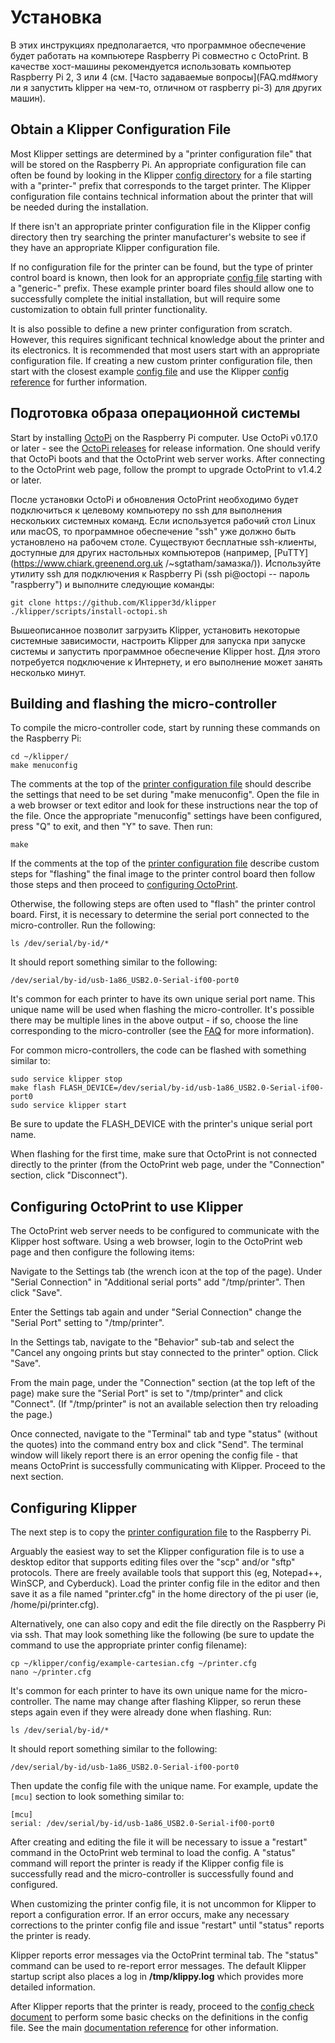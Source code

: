 # Установка

В этих инструкциях предполагается, что программное обеспечение будет работать на компьютере Raspberry Pi совместно с OctoPrint. В качестве хост-машины рекомендуется использовать компьютер Raspberry Pi 2, 3 или 4 (см. [Часто задаваемые вопросы](FAQ.md#могу ли я запустить klipper на чем-то, отличном от raspberry pi-3) для других машин).

## Obtain a Klipper Configuration File

Most Klipper settings are determined by a "printer configuration file" that will be stored on the Raspberry Pi. An appropriate configuration file can often be found by looking in the Klipper [config directory](../config/) for a file starting with a "printer-" prefix that corresponds to the target printer. The Klipper configuration file contains technical information about the printer that will be needed during the installation.

If there isn't an appropriate printer configuration file in the Klipper config directory then try searching the printer manufacturer's website to see if they have an appropriate Klipper configuration file.

If no configuration file for the printer can be found, but the type of printer control board is known, then look for an appropriate [config file](../config/) starting with a "generic-" prefix. These example printer board files should allow one to successfully complete the initial installation, but will require some customization to obtain full printer functionality.

It is also possible to define a new printer configuration from scratch. However, this requires significant technical knowledge about the printer and its electronics. It is recommended that most users start with an appropriate configuration file. If creating a new custom printer configuration file, then start with the closest example [config file](../config/) and use the Klipper [config reference](Config_Reference.md) for further information.

## Подготовка образа операционной системы

Start by installing [OctoPi](https://github.com/guysoft/OctoPi) on the Raspberry Pi computer. Use OctoPi v0.17.0 or later - see the [OctoPi releases](https://github.com/guysoft/OctoPi/releases) for release information. One should verify that OctoPi boots and that the OctoPrint web server works. After connecting to the OctoPrint web page, follow the prompt to upgrade OctoPrint to v1.4.2 or later.

После установки OctoPi и обновления OctoPrint необходимо будет подключиться к целевому компьютеру по ssh для выполнения нескольких системных команд. Если используется рабочий стол Linux или macOS, то программное обеспечение "ssh" уже должно быть установлено на рабочем столе. Существуют бесплатные ssh-клиенты, доступные для других настольных компьютеров (например, [PuTTY](https://www.chiark.greenend.org.uk /~sgtatham/замазка/)). Используйте утилиту ssh для подключения к Raspberry Pi (ssh pi@octopi -- пароль "raspberry") и выполните следующие команды:

```
git clone https://github.com/Klipper3d/klipper
./klipper/scripts/install-octopi.sh
```

Вышеописанное позволит загрузить Klipper, установить некоторые системные зависимости, настроить Klipper для запуска при запуске системы и запустить программное обеспечение Klipper host. Для этого потребуется подключение к Интернету, и его выполнение может занять несколько минут.

## Building and flashing the micro-controller

To compile the micro-controller code, start by running these commands on the Raspberry Pi:

```
cd ~/klipper/
make menuconfig
```

The comments at the top of the [printer configuration file](#obtain-a-klipper-configuration-file) should describe the settings that need to be set during "make menuconfig". Open the file in a web browser or text editor and look for these instructions near the top of the file. Once the appropriate "menuconfig" settings have been configured, press "Q" to exit, and then "Y" to save. Then run:

```
make
```

If the comments at the top of the [printer configuration file](#obtain-a-klipper-configuration-file) describe custom steps for "flashing" the final image to the printer control board then follow those steps and then proceed to [configuring OctoPrint](#configuring-octoprint-to-use-klipper).

Otherwise, the following steps are often used to "flash" the printer control board. First, it is necessary to determine the serial port connected to the micro-controller. Run the following:

```
ls /dev/serial/by-id/*
```

It should report something similar to the following:

```
/dev/serial/by-id/usb-1a86_USB2.0-Serial-if00-port0
```

It's common for each printer to have its own unique serial port name. This unique name will be used when flashing the micro-controller. It's possible there may be multiple lines in the above output - if so, choose the line corresponding to the micro-controller (see the [FAQ](FAQ.md#wheres-my-serial-port) for more information).

For common micro-controllers, the code can be flashed with something similar to:

```
sudo service klipper stop
make flash FLASH_DEVICE=/dev/serial/by-id/usb-1a86_USB2.0-Serial-if00-port0
sudo service klipper start
```

Be sure to update the FLASH_DEVICE with the printer's unique serial port name.

When flashing for the first time, make sure that OctoPrint is not connected directly to the printer (from the OctoPrint web page, under the "Connection" section, click "Disconnect").

## Configuring OctoPrint to use Klipper

The OctoPrint web server needs to be configured to communicate with the Klipper host software. Using a web browser, login to the OctoPrint web page and then configure the following items:

Navigate to the Settings tab (the wrench icon at the top of the page). Under "Serial Connection" in "Additional serial ports" add "/tmp/printer". Then click "Save".

Enter the Settings tab again and under "Serial Connection" change the "Serial Port" setting to "/tmp/printer".

In the Settings tab, navigate to the "Behavior" sub-tab and select the "Cancel any ongoing prints but stay connected to the printer" option. Click "Save".

From the main page, under the "Connection" section (at the top left of the page) make sure the "Serial Port" is set to "/tmp/printer" and click "Connect". (If "/tmp/printer" is not an available selection then try reloading the page.)

Once connected, navigate to the "Terminal" tab and type "status" (without the quotes) into the command entry box and click "Send". The terminal window will likely report there is an error opening the config file - that means OctoPrint is successfully communicating with Klipper. Proceed to the next section.

## Configuring Klipper

The next step is to copy the [printer configuration file](#obtain-a-klipper-configuration-file) to the Raspberry Pi.

Arguably the easiest way to set the Klipper configuration file is to use a desktop editor that supports editing files over the "scp" and/or "sftp" protocols. There are freely available tools that support this (eg, Notepad++, WinSCP, and Cyberduck). Load the printer config file in the editor and then save it as a file named "printer.cfg" in the home directory of the pi user (ie, /home/pi/printer.cfg).

Alternatively, one can also copy and edit the file directly on the Raspberry Pi via ssh. That may look something like the following (be sure to update the command to use the appropriate printer config filename):

```
cp ~/klipper/config/example-cartesian.cfg ~/printer.cfg
nano ~/printer.cfg
```

It's common for each printer to have its own unique name for the micro-controller. The name may change after flashing Klipper, so rerun these steps again even if they were already done when flashing. Run:

```
ls /dev/serial/by-id/*
```

It should report something similar to the following:

```
/dev/serial/by-id/usb-1a86_USB2.0-Serial-if00-port0
```

Then update the config file with the unique name. For example, update the `[mcu]` section to look something similar to:

```
[mcu]
serial: /dev/serial/by-id/usb-1a86_USB2.0-Serial-if00-port0
```

After creating and editing the file it will be necessary to issue a "restart" command in the OctoPrint web terminal to load the config. A "status" command will report the printer is ready if the Klipper config file is successfully read and the micro-controller is successfully found and configured.

When customizing the printer config file, it is not uncommon for Klipper to report a configuration error. If an error occurs, make any necessary corrections to the printer config file and issue "restart" until "status" reports the printer is ready.

Klipper reports error messages via the OctoPrint terminal tab. The "status" command can be used to re-report error messages. The default Klipper startup script also places a log in **/tmp/klippy.log** which provides more detailed information.

After Klipper reports that the printer is ready, proceed to the [config check document](Config_checks.md) to perform some basic checks on the definitions in the config file. See the main [documentation reference](Overview.md) for other information.
